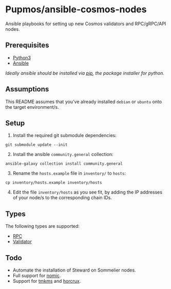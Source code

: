 # Pupmos/ansible-cosmos-nodes

Ansible playbooks for setting up new Cosmos validators and RPC/gRPC/API nodes.

## Prerequisites

- [Python3](https://realpython.com/installing-python)
- [Ansible](https://docs.ansible.com/ansible/latest/installation_guide/intro_installation.html)

_Ideally ansible should be installed via [pip](https://pip.pypa.io/en/stable/), the package installer for python._

## Assumptions

This README assumes that you've already installed `debian` or `ubuntu` onto the target environment/s.

## Setup

1. Install the required git submodule dependencies:

```console
git submodule update --init
```

2. Install the ansible `community.general` collection:

```console
ansible-galaxy collection install community.general
```

3. Rename the `hosts.example` file in `inventory/` to `hosts`:

```console
cp inventory/hosts.example inventory/hosts
```

4. Edit the file `inventory/hosts` as you see fit, by adding the IP addresses of your node/s to the corresponding chain IDs. 

## Types

The following types are supported:

- [RPC](RPC.md)
- [Validator](VALIDATOR.md)

## Todo
 
- Automate the installation of Steward on Sommelier nodes.
- Full support for [nomic](https://github.com/nomic-io/nomic).
- Support for [tmkms](https://github.com/tendermint/tmkms) and [horcrux](https://github.com/strangelove-ventures/horcrux).
